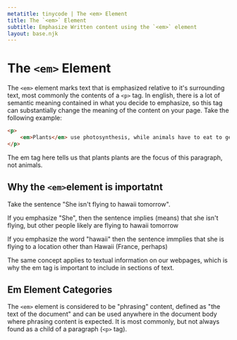 ```yaml
---
metatitle: tinycode | The <em> Element
title: The `<em>` Element
subtitle: Emphasize Written content using the `<em>` element
layout: base.njk
---
```


# The `<em>` Element
The `<em>` element marks text that is emphasized relative to it's surrounding text, most commonly the contents of a `<p>` tag. In english, there is a lot of semantic meaning contained in what you decide to emphasize, so this tag can substantially change the meaning of the content on your page. Take the following example:

```html
<p>
    <em>Plants</em> use photosynthesis, while animals have to eat to generate energy.
</p>
```

The em tag here tells us that plants plants are the focus of this paragraph, not animals.

## Why the `<em>`element is importatnt

Take the sentence "She isn't flying to hawaii tomorrow". 

If you emphasize "She", then the sentence implies (means) that she isn't flying, but other people likely are flying to hawaii tomorrow

If you emphasize the word "hawaii" then the sentence immplies that she is flying to a location other than Hawaii (France, perhaps)

The same concept applies to textual information on our webpages, which is why the em tag is important to include in sections of text.

## Em Element Categories
The `<em>` element is considered to be "phrasing" content, defined as "the text of the document" and can be used anywhere in the document body where phrasing content is expected. It is most commonly, but not always found as a child of a paragraph (`<p>` tag). 


